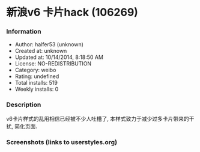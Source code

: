 # 新浪v6 卡片hack (106269)

### Information
- Author: halfer53 (unknown)
- Created at: unknown
- Updated at: 10/14/2014, 8:18:50 AM
- License: NO-REDISTRIBUTION
- Category: weibo
- Rating: undefined
- Total installs: 519
- Weekly installs: 0


### Description
v6卡片样式的乱用相信已经被不少人吐槽了, 本样式致力于减少过多卡片带来的干扰, 简化页面.


### Screenshots (links to userstyles.org)



